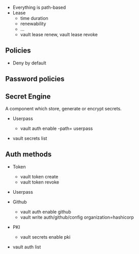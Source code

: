 - Everything is path-based
- Lease 
  - time duration 
  - renewability
  - ...
  - vault lease renew, vault lease revoke

  
## Policies
  - Deny by default 

## Password policies


## Secret Engine 

A component which store, generate or encrypt secrets.  

- Userpass 
  -  vault auth enable -path=<path> userpass


- vault secrets list 

## Auth methods 

- Token
  - vault token create 
  - vault token revoke <token>

- Userpass 

- Github 
  - vault auth enable github
  - vault write auth/github/config organization=hashicorp
  
- PKI
  -  vault secrets enable pki

- vault auth list
